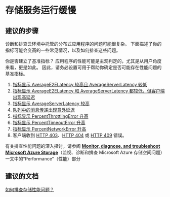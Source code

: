<properties
    pageTitle="存储服务运行缓慢"
    description="存储服务运行缓慢"
    service="microsoft.storage"
    resource="storageaccounts"
    authors="kasparks"
    displayOrder="4"
    selfHelpType="resource"
    supportTopicIds=""
    resourceTags=""
    productPesIds=""
    cloudEnvironments="public"
/>


# 存储服务运行缓慢

## **建议的步骤**
诊断和排查云环境中托管的分布式应用程序的问题可能很复杂。 下面描述了你的指标可能会变高的一些常见情况，以及如何排查这些问题。 

你是否建立了基准指标？ 应用程序的性能可能是主观判定的，尤其是从用户角度来看，更是如此。 因此，请务必设置可用于帮助你确定是否可能存在性能问题的基准指标。 

1. [指标显示 AverageE2ELatency 较高且 AverageServerLatency 较低](https://azure.microsoft.com/documentation/articles/storage-monitoring-diagnosing-troubleshooting/#metrics-show-high-AverageE2ELatency-and-low-AverageServerLatency)
2. [指标显示 AverageE2ELatency 和 AverageServerLatency 都较低，但客户端出现高延迟](https://azure.microsoft.com/documentation/articles/storage-monitoring-diagnosing-troubleshooting/#metrics-show-low-AverageE2ELatency-and-low-AverageServerLatency)
3. [指标显示 AverageServerLatency 较高](https://azure.microsoft.com/documentation/articles/storage-monitoring-diagnosing-troubleshooting/#metrics-show-high-AverageServerLatency)
4. [队列中的消息传递出现意外延迟](https://azure.microsoft.com/documentation/articles/storage-monitoring-diagnosing-troubleshooting/#you-are-experiencing-unexpected-delays-in-message-delivery)
5. [指标显示 PercentThrottlingError 升高](https://azure.microsoft.com/documentation/articles/storage-monitoring-diagnosing-troubleshooting/#metrics-show-an-increase-in-PercentThrottlingError)
6. [指标显示 PercentTimeoutError 升高](https://azure.microsoft.com/documentation/articles/storage-monitoring-diagnosing-troubleshooting/#metrics-show-an-increase-in-PercentTimeoutError)
7. [指标显示 PercentNetworkError 升高](https://azure.microsoft.com/documentation/articles/storage-monitoring-diagnosing-troubleshooting/#metrics-show-an-increase-in-PercentNetworkError)
8. 客户端收到 [HTTP 403](https://azure.microsoft.com/documentation/articles/storage-monitoring-diagnosing-troubleshooting/#the-client-is-receiving-403-messages)、[HTTP 404](https://azure.microsoft.com/documentation/articles/storage-monitoring-diagnosing-troubleshooting/#the-client-is-receiving-404-messages) 或 [HTTP 409](https://azure.microsoft.com/documentation/articles/storage-monitoring-diagnosing-troubleshooting/#the-client-is-receiving-409-messages) 错误。

有关排查性能问题的深入探讨，请参阅 [**Monitor, diagnose, and troubleshoot Microsoft Azure Storage**](http://go.microsoft.com/fwlink/?LinkId=785091)（监视、诊断和排查 Microsoft Azure 存储空间问题）一文中的“Performance”（性能）部分

## **建议的文档**
[如何排查存储性能问题？](http://go.microsoft.com/fwlink/?LinkId=785091)



<!--HONumber=Aug16_HO1-->


